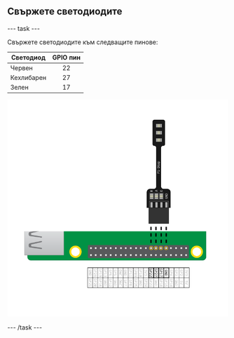 ## Свържете светодиодите

\--- task \---

Свържете светодиодите към следващите пинове:

| Светодиод  | GPIO пин |
| ---------- |:--------:|
| Червен     |    22    |
| Кехлибарен |    27    |
| Зелен      |    17    |

![pi stop свързан към gpio 22,27,17 и маса](images/Traffic-Lights-Diagram.png)

\--- /task \---
